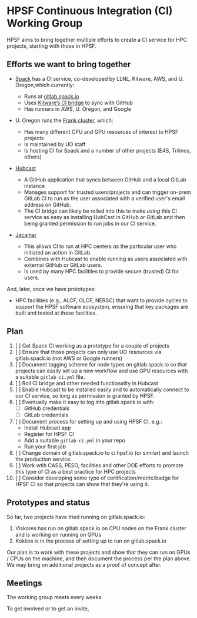 # HPSF Continuous Integration (CI) Working Group

HPSF aims to bring together multiple efforts to create a CI service for HPC projects,
starting with those in HPSF.

## Efforts we want to bring together

* [Spack](/spack/spack) has a CI service, co-developed by LLNL, Kitware, AWS, and U.
  Oregon,which currently:
  * Runs at [gitlab.spack.io](https://gitlab.spack.io)
  * Uses [Kitware’s CI bridge](https://github.com/spack/spack-infrastructure/pkgs/container/ci-bridge)
    to sync with GitHub
  * Has runners in AWS, U. Oregon, and Google

* U. Oregon runs the [Frank cluster](https://systems.nic.uoregon.edu/internal-wiki/index.php?title=Category:Servers), which:
  * Has many different CPU and GPU resources of interest to HPSF projects
  * Is maintained by UO staff
  * Is hosting CI for Spack and a number of other projects (E4S, Trilinos, others)

* [Hubcast](https://github.com/LLNL/hubcast)
  * A GitHub application that syncs between GitHub and a local GitLab instance
  * Manages support for trusted users/projects and can trigger on-prem GitLab CI
    to run as the user associated with a verified user's email address on GitHub.
  * The CI bridge can likely be rolled into this to make *using* this CI service as easy
    as installing HubCast in GitHub or GitLab and then being granted permission to run
    jobs in our CI service.

* [Jacamar](https://gitlab.com/ecp-ci/jacamar-ci)
  * This allows CI to run at HPC centers *as* the particular user who initiated an action in
    GitLab.
  * Combines with Hubcast to enable running as users associated with external GitHub or GitLab
    users.
  * Is used by many HPC faciltiies to provide secure (trusted) CI for users.

And, later, once we have prototypes:
* HPC facilities (e.g., ALCF, OLCF, NERSC) that want to provide cycles to support the
  HPSF software ecosystem, ensuring that key packages are built and tested at these
  facilities.

## Plan
1. [ ] Get Spack CI working as a prototype for a couple of projects
2. [ ] Ensure that those projects can only use UO resources via gitlab.spack.io
      (not AWS or Google runners)
3. [ ] Document tagging scheme for node types on gitlab.spack.io so that projects
      can easily set up a new workflow and use GPU resources with a suitable
      `gitlab-ci.yml` file.
4. [ ] Roll CI bridge and other needed functionality in Hubcast
5. [ ] Enable Hubcast to be installed easily and to automatically connect to our CI
      service, so long as permission is granted by HPSF.
6. [ ] Eventually make it easy to log into gitlab.spack.io with:
      - [ ] GitHub credentials
      - [ ] GitLab credentials
7. [ ] Document process for setting up and using HPSF CI, e.g.:
      * Install Hubcast app
      * Register for HPSF CI
      * Add a suitable `gitlab-ci.yml` in your repo
      * Run your first job
8. [ ] Change domain of gitlab.spack.io to ci.hpsf.io (or similar) and launch the
      production service.
9. [ ] Work wtih CASS, PESO, facilities and other DOE efforts to promote this type of
      CI as a best practice for HPC projects
10. [ ] Consider developing some type of certification/metric/badge for HPSF CI so that
      projects can show that they're using it.

## Prototypes and status
So far, two projects have tried running on gitlab.spack.io:

1. Viskores has run on gitlab.spack.io on CPU nodes on the Frank cluster and is working on
   running on GPUs
2. Kokkos is in the process of setting up to run on gitlab.spack.io

Our plan is to work with these projects and show that they can run on GPUs / CPUs on the
machine, and then document the process per the plan above. We may bring on additional
projects as a proof of concept after.

## Meetings

The working group meets every <TBD> weeks.

To get involved or to get an invite, <TBD>
